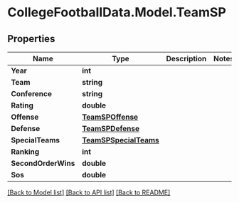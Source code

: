 # CollegeFootballData.Model.TeamSP

## Properties

Name | Type | Description | Notes
------------ | ------------- | ------------- | -------------
**Year** | **int** |  | 
**Team** | **string** |  | 
**Conference** | **string** |  | 
**Rating** | **double** |  | 
**Offense** | [**TeamSPOffense**](TeamSPOffense.md) |  | 
**Defense** | [**TeamSPDefense**](TeamSPDefense.md) |  | 
**SpecialTeams** | [**TeamSPSpecialTeams**](TeamSPSpecialTeams.md) |  | 
**Ranking** | **int** |  | 
**SecondOrderWins** | **double** |  | 
**Sos** | **double** |  | 

[[Back to Model list]](../../README.md#documentation-for-models) [[Back to API list]](../../README.md#documentation-for-api-endpoints) [[Back to README]](../../README.md)

